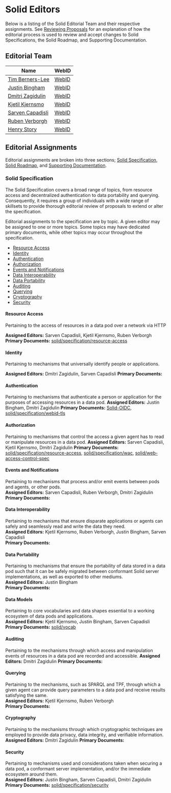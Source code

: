 # Solid Editors

Below is a listing of the Solid Editorial Team and their respective assignments. See [Reviewing Proposals](README.md#reviewing-proposals.md) for an explanation of how the editorial process is used to review and accept changes to Solid Specifications, the Solid Roadmap, and Supporting Documentation.

## Editorial Team

| Name      | WebID      |
| --------- | ---------- |
| [Tim Berners-Lee](https://github.com/timbl) | [WebID](https://www.w3.org/People/Berners-Lee/card#i) |
| [Justin Bingham](https://github.com/justinwb) | [WebID](https://justin.inrupt.net/profile/card#me) |
| [Dmitri Zagidulin](https://github.com/dmitrizagidulin) | [WebID](https://dz.solid.community/profile/card#me) |
| [Kjetil Kjernsmo](https://github.com/kjetilk) | [WebID](https://solid.kjernsmo.net/profile/card#me) |
| [Sarven Capadisli](https://github.com/csarven) | [WebID](https://csarven.ca/#i) |
| [Ruben Verborgh](https://github.com/RubenVerborgh) | [WebID](https://ruben.verborgh.org/profile/#me) |
| [Henry Story](https://github.com/bblfish) | [WebID](https://bblfish.net/people/henry/card#me) |

## Editorial Assignments

Editorial assignments are broken into three sections; [Solid Specification](#solid-specification), [Solid Roadmap](#solid-roadmap), and [Supporting Documentation](#supporting-documentation).

### Solid Specification

The Solid Specification covers a broad range of topics, from resource access and decentralized authentication to data portability and querying. Consequently, it requires a group of individuals with a wide range of skillsets to provide thorough editorial review of proposals to extend or alter the specification.

Editorial assignments to the specification are by topic. A given editor may be assigned to one or more topics. Some topics may have dedicated primary documents, while other topics may occur throughout the specification.

-   [Resource Access](#resource-access)
-   [Identity](#identity)
-   [Authentication](#authentication)
-   [Authorization](#authorization)
-   [Events and Notifications](#events-and-notifications)
-   [Data Interoperability](#data-interoperability)
-   [Data Portability](#data-portability)
-   [Auditing](#auditing)
-   [Querying](#querying)
-   [Cryptography](#cryptography)
-   [Security](#security)

#### Resource Access
Pertaining to the access of resources in a data pod over a network via HTTP

__Assigned Editors:__ Sarven Capadisli, Kjetil Kjernsmo, Ruben Verborgh   
__Primary Documents:__  [solid/specification/resource-access](https://github.com/solid/specification/blob/master/main/resource-access.bs)

#### Identity
Pertaining to mechanisms that universally identify people or applications.  

__Assigned Editors:__  Dmitri Zagidulin, Sarven Capadisli
__Primary Documents:__

#### Authentication
Pertaining to mechanisms that authenticate a person or application for the purposes of accessing resources in a data pod.
__Assigned Editors:__  Justin Bingham, Dmitri Zagidulin
__Primary Documents:__ [Solid-OIDC](https://solid.github.io/authentication-panel/solid-oidc/), [solid/specification/webid-tls](https://github.com/solid/specification/tree/master/webid-tls)

#### Authorization
Pertaining to mechanisms that control the access a given agent has to read or manipulate resources in a data pod.
__Assigned Editors:__  Sarven Capadisli, Kjetil Kjernsmo, Dmitri Zagidulin
__Primary Documents:__ [solid/specification/resource-access](https://github.com/solid/specification/blob/master/main/resource-access.bs), [solid/specification/wac](https://github.com/solid/specification/tree/master/wac), [solid/web-access-control-spec](https://github.com/solid/web-access-control-spec)

#### Events and Notifications
Pertaining to mechanisms that process and/or emit events between pods and agents, or other pods.  
__Assigned Editors:__  Sarven Capadisli, Ruben Verborgh, Dmitri Zagidulin
__Primary Documents:__

#### Data Interoperability
Pertaining to mechanisms that ensure disparate applications or agents can safely and seamlessly read and write the data they need.  
__Assigned Editors:__ Kjetil Kjernsmo, Ruben Verborgh, Justin Bingham, Sarven Capadisli   
__Primary Documents:__

#### Data Portability
Pertaining to mechanisms that ensure the portability of data stored in a data pod such that it can be safely migrated between conformant Solid server implementations, as well as exported to other mediums.  
__Assigned Editors:__  Justin Bingham   
__Primary Documents:__

#### Data Models
Pertaining to core vocabularies and data shapes essential to a working ecosystem of data pods and applications.  
__Assigned Editors:__  Kjetil Kjernsmo, Justin Bingham, Sarven Capadisli   
__Primary Documents:__ [solid/vocab](https://github.com/solid/vocab)

#### Auditing
Pertaining to the mechanisms through which access and manipulation events of resources in a data pod are recorded and accessible.
__Assigned Editors:__  Dmitri Zagidulin
__Primary Documents:__

#### Querying
Pertaining to the mechanisms, such as SPARQL and TPF, through which a given agent can provide query parameters to a data pod and receive results satisfying the same.  
__Assigned Editors:__ Kjetil Kjernsmo, Ruben Verborgh   
__Primary Documents:__

#### Cryptography
Pertaining to the mechanisms through which cryptographic techniques are employed to provide data privacy, data integrity, and verifiable information.  
__Assigned Editors:__ Dmitri Zagidulin
__Primary Documents:__

#### Security
Pertaining to mechanisms used and considerations taken when securing a data pod, a conformant server implementation, and/or the immediate ecosystem around them.  
__Assigned Editors:__ Justin Bingham, Sarven Capadisli, Dmitri Zagidulin 
__Primary Documents:__ [solid/specification/security](https://github.com/solid/specification/blob/master/main/security.bs)
